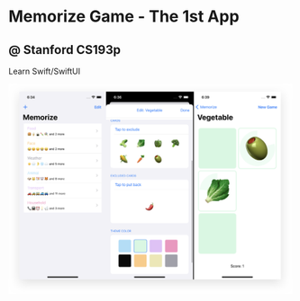 # Memorize Game - The 1st App
## @ Stanford CS193p
Learn Swift/SwiftUI

![Screenshot](screenshot.png)
